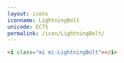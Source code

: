 ```yaml
---
layout: icons
iconname: LightningBolt
unicode: EC75
permalink: /icon/LightningBolt/
---
```


``` html
<i class="mi mi-LightningBolt"></i>
```
